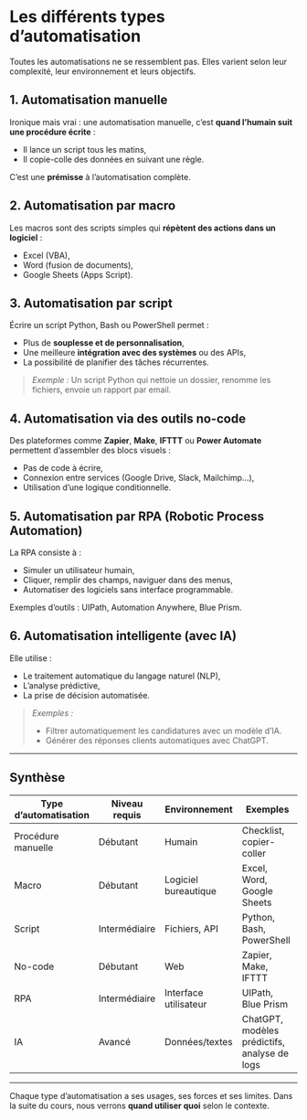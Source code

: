 # Les différents types d’automatisation

Toutes les automatisations ne se ressemblent pas. Elles varient selon leur complexité, leur environnement et leurs objectifs.

## 1. Automatisation manuelle

Ironique mais vrai : une automatisation manuelle, c’est **quand l’humain suit une procédure écrite** :
- Il lance un script tous les matins,
- Il copie-colle des données en suivant une règle.

C’est une **prémisse** à l’automatisation complète.

## 2. Automatisation par macro

Les macros sont des scripts simples qui **répètent des actions dans un logiciel** :
- Excel (VBA),
- Word (fusion de documents),
- Google Sheets (Apps Script).

## 3. Automatisation par script

Écrire un script Python, Bash ou PowerShell permet :
- Plus de **souplesse et de personnalisation**,
- Une meilleure **intégration avec des systèmes** ou des APIs,
- La possibilité de planifier des tâches récurrentes.

> _Exemple :_
> Un script Python qui nettoie un dossier, renomme les fichiers, envoie un rapport par email.

## 4. Automatisation via des outils no-code

Des plateformes comme **Zapier**, **Make**, **IFTTT** ou **Power Automate** permettent d’assembler des blocs visuels :
- Pas de code à écrire,
- Connexion entre services (Google Drive, Slack, Mailchimp…),
- Utilisation d’une logique conditionnelle.

## 5. Automatisation par RPA (Robotic Process Automation)

La RPA consiste à :
- Simuler un utilisateur humain,
- Cliquer, remplir des champs, naviguer dans des menus,
- Automatiser des logiciels sans interface programmable.

Exemples d’outils : UIPath, Automation Anywhere, Blue Prism.

## 6. Automatisation intelligente (avec IA)

Elle utilise :
- Le traitement automatique du langage naturel (NLP),
- L’analyse prédictive,
- La prise de décision automatisée.

> _Exemples :_
> - Filtrer automatiquement les candidatures avec un modèle d’IA.
> - Générer des réponses clients automatiques avec ChatGPT.

---

## Synthèse

| Type d’automatisation     | Niveau requis | Environnement     | Exemples                                      |
|---------------------------|----------------|-------------------|-----------------------------------------------|
| Procédure manuelle        | Débutant       | Humain            | Checklist, copier-coller                      |
| Macro                     | Débutant       | Logiciel bureautique | Excel, Word, Google Sheets                |
| Script                    | Intermédiaire  | Fichiers, API     | Python, Bash, PowerShell                      |
| No-code                   | Débutant       | Web                | Zapier, Make, IFTTT                          |
| RPA                       | Intermédiaire  | Interface utilisateur | UIPath, Blue Prism                      |
| IA                        | Avancé         | Données/textes     | ChatGPT, modèles prédictifs, analyse de logs |

---

Chaque type d’automatisation a ses usages, ses forces et ses limites. Dans la suite du cours, nous verrons **quand utiliser quoi** selon le contexte.

